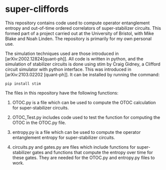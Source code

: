 # super-cliffords

This repository contains code used to compute operator entanglement entropy and out-of-time ordered correlators of super-stabilizer circuits. This formed part of a project carried out at the University of Bristol, with Mike Blake and Noah Linden. The repository is primarily for my own personal use.

The simulation techniques used are those introduced in [arXiv:2002.12824[quant-ph]]. All code is written in python, and the simulation of stabilizer circuits is done using stim by Craig Gidney, a Clifford circuit simulator with python interface. This was introduced in [arXiv:2103.02202 [quant-ph]]. It can be installed by running the command:


`pip install stim`


The files in this repository have the following functions:

1. OTOC.py is a file which can be used to compute the OTOC calculation for super-stabilizer circuits.

2. OTOC_Test.py includes code used to test the function for computing the OTOC in the OTOC.py file.

3. entropy.py is a file which can be used to compute the operator entanglement entropy for super-stabilizer circuits.

4. circuits.py and gates.py are files which include functions for super-stabilizer gates and functions that compute the entropy over time for these gates. They are needed for the OTOC.py and entropy.py files to work.
